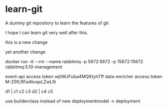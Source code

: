 # learn-git
A dummy git repository to learn the features of git

I hope I can learn git very well after this.

this is a new change

yet another change

docker run -it --rm --name rabbitmq -p 5672:5672 -p 15672:15672 rabbitmq:3.10-management


event-api access token wjtiWJFuba4MQXtyhTff
data-enricher access token M-25fLftFa4kvqxLZwLN


d1 | c1 c2 c3
d2 | c4 c5

use builderclass instead of new
deploymentmodel -> deployment